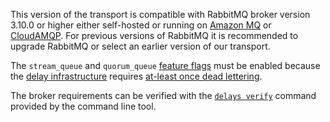 This version of the transport is compatible with RabbitMQ broker version 3.10.0 or higher either self-hosted or running on [Amazon MQ](https://aws.amazon.com/amazon-mq/) or [CloudAMQP](https://www.cloudamqp.com/). For previous versions of RabbitMQ it is recommended to upgrade RabbitMQ or select an earlier version of our transport.

 The `stream_queue` and `quorum_queue` [feature flags](https://www.rabbitmq.com/feature-flags.html) must be enabled because the [delay infrastructure](delayed-delivery.md) requires [at-least once dead lettering](https://blog.rabbitmq.com/posts/2022/03/at-least-once-dead-lettering/).

 The broker requirements can be verified with the [`delays verify`](operations-scripting.md#delays-verify) command provided by the command line tool.
